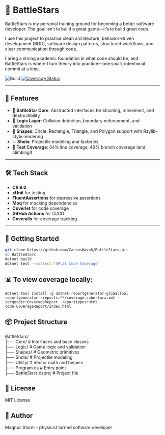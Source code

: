 # 🚀 BattleStars

BattleStars is my personal training ground for becoming a better software developer. The goal isn’t to build a great game—it’s to build great code.

I use this project to practice clean architecture, behavior-driven development (BDD), software design patterns, structured workflows, and clear communication through code.

I bring a strong academic foundation in what code should be, and BattleStars is where I turn theory into practice—one small, intentional commit at a time.

![Build](https://github.com/CausesHavok/BattleStars/actions/workflows/ci.yml/badge.svg)
[![Coverage Status](https://coveralls.io/repos/github/CausesHavok/BattleStars/badge.svg?branch=master)](https://coveralls.io/github/CausesHavok/BattleStars?branch=master)

---

## 🧩 Features

- 🔫 **BattleStar Core**: Abstracted interfaces for shooting, movement, and destructibility
- 🧠 **Logic Layer**: Collision detection, boundary enforcement, and validation
- 🎯 **Shapes**: Circle, Rectangle, Triangle, and Polygon support with Raylib-style rendering
- 💥 **Shots**: Projectile modeling and factories
- 🧪 **Test Coverage**: 64% line coverage, 49% branch coverage (and climbing!)

---

## 🛠️ Tech Stack

- **C# 9.0**
- **xUnit** for testing
- **FluentAssertions** for expressive assertions
- **Moq** for mocking dependencies
- **Coverlet** for code coverage
- **GitHub Actions** for CI/CD
- **Coveralls** for coverage tracking

---

## 🚦 Getting Started

```bash
git clone https://github.com/CausesHavok/BattleStars.git
cd BattleStars
dotnet build
dotnet test --collect:"XPlat Code Coverage"
```

## 📊 To view coverage locally:

```
dotnet tool install -g dotnet-reportgenerator-globaltool
reportgenerator -reports:**/coverage.cobertura.xml -targetdir:CoverageReport -reporttypes:Html
code CoverageReport/index.html
```

## 📦 Project Structure

BattleStars/  
├── Core/              # Interfaces and base classes  
├── Logic/             # Game logic and validation  
├── Shapes/            # Geometric primitives  
├── Shots/             # Projectile modeling  
├── Utility/           # Vector math and helpers  
├── Program.cs         # Entry point  
├── BattleStars.csproj # Project file  

## 📜 License
MIT License

## 🧠 Author
Magnus Storm - physicist turned software developer
